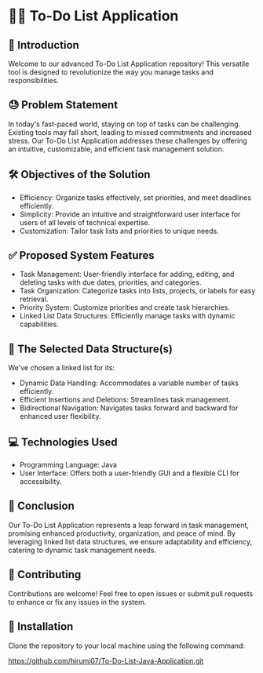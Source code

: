# 📝✨ To-Do List Application 

## 🚀 Introduction 
Welcome to our advanced To-Do List Application repository! This versatile tool is designed to revolutionize the way you manage tasks and responsibilities.

## 😓 Problem Statement 
In today's fast-paced world, staying on top of tasks can be challenging. Existing tools may fall short, leading to missed commitments and increased stress. Our To-Do List Application addresses these challenges by offering an intuitive, customizable, and efficient task management solution.

## 🛠️ Objectives of the Solution 
- Efficiency: Organize tasks effectively, set priorities, and meet deadlines efficiently.
- Simplicity: Provide an intuitive and straightforward user interface for users of all levels of technical expertise.
- Customization: Tailor task lists and priorities to unique needs.

## ✅ Proposed System Features 
- Task Management: User-friendly interface for adding, editing, and deleting tasks with due dates, priorities, and categories.
- Task Organization: Categorize tasks into lists, projects, or labels for easy retrieval.
- Priority System: Customize priorities and create task hierarchies.
- Linked List Data Structures: Efficiently manage tasks with dynamic capabilities.

## 🔄 The Selected Data Structure(s) 
We've chosen a linked list for its:
- Dynamic Data Handling: Accommodates a variable number of tasks efficiently.
- Efficient Insertions and Deletions: Streamlines task management.
- Bidirectional Navigation: Navigates tasks forward and backward for enhanced user flexibility.

## 💻 Technologies Used 
- Programming Language: Java
- User Interface: Offers both a user-friendly GUI and a flexible CLI for accessibility.

## 🌟 Conclusion 
Our To-Do List Application represents a leap forward in task management, promising enhanced productivity, organization, and peace of mind. By leveraging linked list data structures, we ensure adaptability and efficiency, catering to dynamic task management needs.

## 🤝 Contributing
Contributions are welcome! Feel free to open issues or submit pull requests to enhance or fix any issues in the system.
## 🚀 Installation

Clone the repository to your local machine using the following command:

https://github.com/hirumi07/To-Do-List-Java-Application.git
